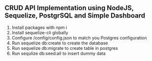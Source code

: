 ## CRUD API Implementation using NodeJS, Sequelize, PostgrSQL and Simple Dashboard

1. Install packages with npm i
2. Install sequelize-cli globally
3. Configure /config/config.json to match you Postgres configuration
4. Run sequelize db:create to create the database
5. Run sequelize db:migrate to create table in postgres
6. Run sequlize db:seed:all to insert dummy data

